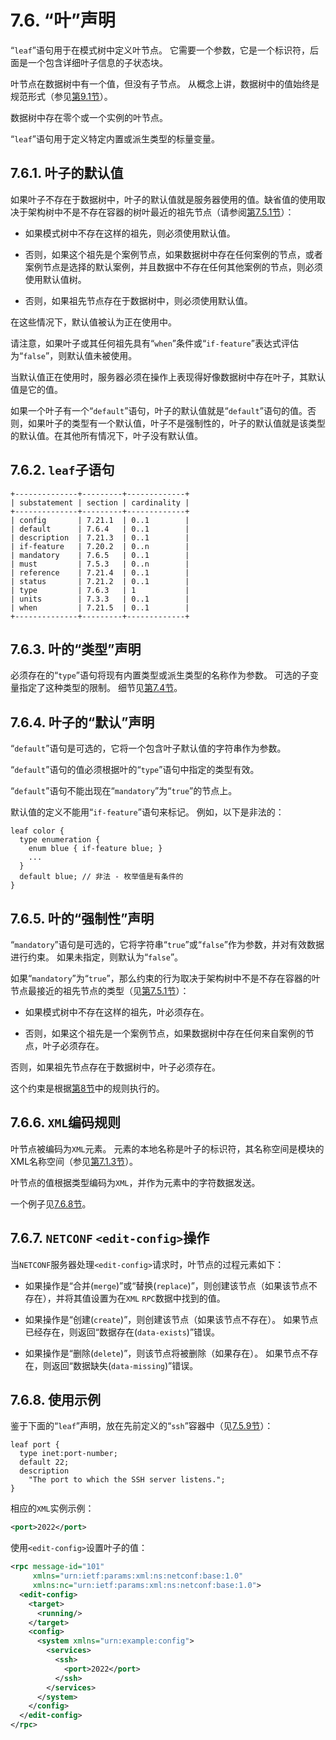 # 7.6. “叶”声明

“`leaf`”语句用于在模式树中定义叶节点。 它需要一个参数，它是一个标识符，后面是一个包含详细叶子信息的子状态块。

叶节点在数据树中有一个值，但没有子节点。 从概念上讲，数据树中的值始终是规范形式（参见[第9.1节](../section-9/9.1.md)）。

数据树中存在零个或一个实例的叶节点。

“`leaf`”语句用于定义特定内置或派生类型的标量变量。

## 7.6.1. 叶子的默认值

如果叶子不存在于数据树中，叶子的默认值就是服务器使用的值。缺省值的使用取决于架构树中不是不存在容器的树叶最近的祖先节点（请参阅[第7.5.1节](7.5.md#751-容器的存在)）：

- 如果模式树中不存在这样的祖先，则必须使用默认值。

- 否则，如果这个祖先是个案例节点，如果数据树中存在任何案例的节点，或者案例节点是选择的默认案例，并且数据中不存在任何其他案例的节点，则必须使用默认值树。

- 否则，如果祖先节点存在于数据树中，则必须使用默认值。

在这些情况下，默认值被认为正在使用中。

请注意，如果叶子或其任何祖先具有“​`​when`”条件或“`if-feature`”表达式评估为“`false`”，则默认值未被使用。

当默认值正在使用时，服务器必须在操作上表现得好像数据树中存在叶子，其默认值是它的值。

如果一个叶子有一个“`default`”语句，叶子的默认值就是“`default`”语句的值。否则，如果叶子的类型有一个默认值，叶子不是强制性的，叶子的默认值就是该类型的默认值。在其他所有情况下，叶子没有默认值。

## 7.6.2.  `leaf`子语句

```
+--------------+---------+-------------+
| substatement | section | cardinality |
+--------------+---------+-------------+
| config       | 7.21.1  | 0..1        |
| default      | 7.6.4   | 0..1        |
| description  | 7.21.3  | 0..1        |
| if-feature   | 7.20.2  | 0..n        |
| mandatory    | 7.6.5   | 0..1        |
| must         | 7.5.3   | 0..n        |
| reference    | 7.21.4  | 0..1        |
| status       | 7.21.2  | 0..1        |
| type         | 7.6.3   | 1           |
| units        | 7.3.3   | 0..1        |
| when         | 7.21.5  | 0..1        |
+--------------+---------+-------------+
```

## 7.6.3. 叶的“类型”声明

必须存在的“`type`”语句将现有内置类型或派生类型的名称作为参数。 可选的子变量指定了这种类型的限制。 细节见[第7.4节](7.4.md)。

## 7.6.4. 叶子的“默认”声明

“`default`”语句是可选的，它将一个包含叶子默认值的字符串作为参数。

“`default`”语句的值必须根据叶的“`type`”语句中指定的类型有效。

“`default`”语句不能出现在“`mandatory`”为“`true`”的节点上。

默认值的定义不能用“`if-feature`”语句来标记。 例如，以下是非法的：

```YANG
leaf color {
  type enumeration {
    enum blue { if-feature blue; }
    ...
  }
  default blue; // 非法 - 枚举值是有条件的
}
```

## 7.6.5. 叶的“强制性”声明

“`mandatory`”语句是可选的，它将字符串“`true`”或“`false`”作为参数，并对有效数据进行约束。 如果未指定，则默认为“`false`”。

如果“`mandatory`”为“`true`”，那么约束的行为取决于架构树中不是不存在容器的叶节点最接近的祖先节点的类型（见[第7.5.1节](7.5.md#751-容器的存在)）：

- 如果模式树中不存在这样的祖先，叶必须存在。

- 否则，如果这个祖先是一个案例节点，如果数据树中存在任何来自案例的节点，叶子必须存在。

否则，如果祖先节点存在于数据树中，叶子必须存在。

这个约束是根据[第8节](../section-8/README.md)中的规则执行的。

## 7.6.6. `XML`编码规则

叶节点被编码为`XML`元素。 元素的本地名称是叶子的标识符，其名称空间是模块的XML名称空间（参见[第7.1.3节](7.1.md#713-namespace声明)）。

叶节点的值根据类型编码为`XML`，并作为元素中的字符数据发送。

一个例子见[7.6.8节](7.6.md#768-使用示例)。

## 7.6.7. `NETCONF` `<edit-config>`操作

当`NETCONF`服务器处理`<edit-config>`请求时，叶节点的过程元素如下：

- 如果操作是“合并(`merge`)”或“替换(`replace`)”，则创建该节点（如果该节点不存在），并将其值设置为在`XML` `RPC`数据中找到的值。

- 如果操作是“创建(`create`)”，则创建该节点（如果该节点不存在）。 如果节点已经存在，则返回“数据存在(`data-exists`)”错误。

- 如果操作是“删除(`delete`)”，则该节点将被删除（如果存在）。 如果节点不存在，则返回“数据缺失(`data-missing`)”错误。

## 7.6.8. 使用示例

鉴于下面的“`leaf`”声明，放在先前定义的“`ssh`”容器中（见[7.5.9节](7.5.md#759-使用示例)）：

```YANG
leaf port {
  type inet:port-number;
  default 22;
  description
    "The port to which the SSH server listens.";
}
```

相应的`XML`实例示例：

```xml
<port>2022</port>
```

使用`<edit-config>`设置叶子的值：

```xml
<rpc message-id="101"
     xmlns="urn:ietf:params:xml:ns:netconf:base:1.0"
     xmlns:nc="urn:ietf:params:xml:ns:netconf:base:1.0">
  <edit-config>
    <target>
      <running/>
    </target>
    <config>
      <system xmlns="urn:example:config">
        <services>
          <ssh>
            <port>2022</port>
          </ssh>
        </services>
      </system>
    </config>
  </edit-config>
</rpc>
```
